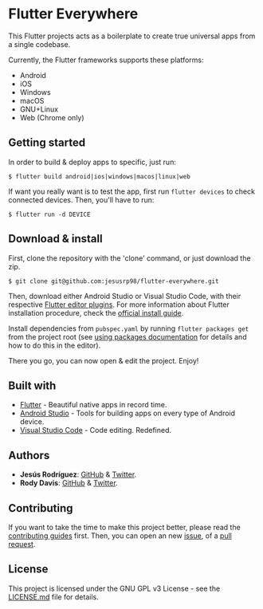 
# Flutter Everywhere

This Flutter projects acts as a boilerplate to create true universal apps from a single codebase.

Currently, the Flutter frameworks supports these platforms:
* Android
* iOS
* Windows
* macOS
* GNU+Linux
* Web (Chrome only)

## Getting started

In order to build & deploy apps to specific, just run:

```
$ flutter build android|ios|windows|macos|linux|web
```

If want you really want is to test the app, first run `flutter devices` to check connected devices. Then, you'll have to run:

```
$ flutter run -d DEVICE
```

## Download & install
First, clone the repository with the 'clone' command, or just download the zip.

```
$ git clone git@github.com:jesusrp98/flutter-everywhere.git
```

Then, download either Android Studio or Visual Studio Code, with their respective [Flutter editor plugins](https://flutter.io/get-started/editor/). For more information about Flutter installation procedure, check the [official install guide](https://flutter.io/get-started/install/).

Install dependencies from `pubspec.yaml` by running `flutter packages get` from the project root (see [using packages documentation](https://flutter.io/using-packages/#adding-a-package-dependency-to-an-app) for details and how to do this in the editor).

There you go, you can now open & edit the project. Enjoy!

## Built with
* [Flutter](https://flutter.dev/) - Beautiful native apps in record time.
* [Android Studio](https://developer.android.com/studio/index.html/) - Tools for building apps on every type of Android device.
* [Visual Studio Code](https://code.visualstudio.com/) - Code editing. Redefined.


## Authors
* **Jesús Rodríguez**: [GitHub](https://github.com/jesusrp98) & [Twitter](https://twitter.com/jesusrp98).
* **Rody Davis**: [GitHub](https://github.com/AppleEducate) & [Twitter](https://twitter.com/rodydavis).

## Contributing
If you want to take the time to make this project better, please read the [contributing guides](https://github.com/jesusrp98/flutter-everywhere/blob/master/CONTRIBUTING.md) first. Then, you can open an new [issue](https://github.com/jesusrp98/flutter-everywhere/issues/new/choose), of a [pull request](https://github.com/jesusrp98/flutter-everywhere/compare).

## License
This project is licensed under the GNU GPL v3 License - see the [LICENSE.md](LICENSE.md) file for details.
